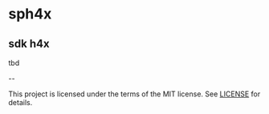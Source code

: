 # sph4x

## sdk h4x

tbd

--

This project is licensed under the terms of the MIT license. See [LICENSE](LICENSE) for details.
